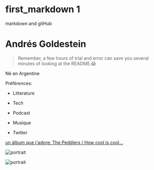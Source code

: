 # first_markdown 1
markdown and gitHub


# Andrés Goldestein
> Remember, a few hours of trial and error can save you several minutes of looking at the README.😱


Né en Argentine

Préférences:

 * Litterature
 
 * Tech
  
 * Podcast
  
 * Musique
 
 * Twitter
 

 
 [ un àlbum que j'adore: The Peddlers / How cool is cool...]( https://www.youtube.com/watch?v=yxf1IFgPH5s
  )
 


![portrait][logo]

[logo]: http://www.spiritol.com/poortfolio/images/portrait_color.jpg 


![portrait][logo]

[logo]: (https://encrypted-tbn0.gstatic.com/images?q=tbn:ANd9GcSu1D-TX_0jzStqW9k5qI-qhY2DvCRC8ZcG9EjkfhsCs6QBgHZI) 
